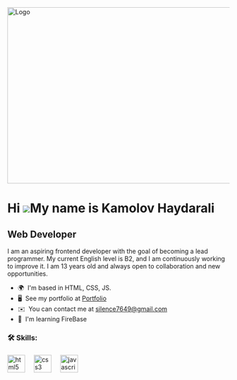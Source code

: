 <img style="width: 100vh; height: 400px; object-fit: cover;" src="https://user-images.githubusercontent.com/74038190/225813708-98b745f2-7d22-48cf-9150-083f1b00d6c9.gif" alt="Logo" />







Hi ![](https://user-images.githubusercontent.com/18350557/176309783-0785949b-9127-417c-8b55-ab5a4333674e.gif)My name is Kamolov Haydarali
======================================================================================================================================

Web Developer
-------------

I am an aspiring frontend developer with the goal of becoming a lead programmer. My current English level is B2, and I am continuously working to improve it. I am 13 years old and always open to collaboration and new opportunities.

* 🌍  I'm based in HTML, CSS, JS.
* 🖥️  See my portfolio at [Portfolio](I_Have-No_Portfolio_Yet)
* ✉️  You can contact me at [silence7649@gmail.com](mailto:silence7649@gmail.com)
* 🧠  I'm learning FireBase


<h3 align="left">🛠 Skills:</h3>

###

<div align="left">
  <img src="https://cdn.jsdelivr.net/gh/devicons/devicon/icons/html5/html5-original.svg" height="40" alt="html5 logo"  />
  <img width="12" />
  <img src="https://cdn.jsdelivr.net/gh/devicons/devicon/icons/css3/css3-original.svg" height="40" alt="css3 logo"  />
  <img width="12" />
  <img src="https://cdn.jsdelivr.net/gh/devicons/devicon/icons/javascript/javascript-original.svg" height="40" alt="javascript logo"  />
  <img width="12" />
</div>

###


